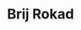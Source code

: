 ---
title: Brij Rokad
role: NCR Corporation (MS in CS, 2020)
organizations:
  - name: NCR Corporation
superuser: false
user_groups:
  - Alumni
---